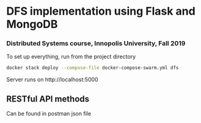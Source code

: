 # DFS implementation using Flask and MongoDB
### Distributed Systems course, Innopolis University, Fall 2019

To set up everything, run from the project directory
```bash
docker stack deploy --compose-file docker-compose-swarm.yml dfs
```

Server runs on http://localhost:5000

## RESTful API methods

Can be found in postman json file
